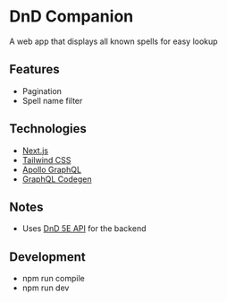 # DnD Companion
A web app that displays all known spells for easy lookup

## Features
* Pagination
* Spell name filter

## Technologies
* [Next.js](https://nextjs.org/)
* [Tailwind CSS](https://tailwindcss.com/)
* [Apollo GraphQL](https://new.apollographql.com/)
* [GraphQL Codegen](https://the-guild.dev/graphql/codegen)

## Notes
* Uses [DnD 5E API](http://www.dnd5eapi.co) for the backend

## Development
* npm run compile
* npm run dev
